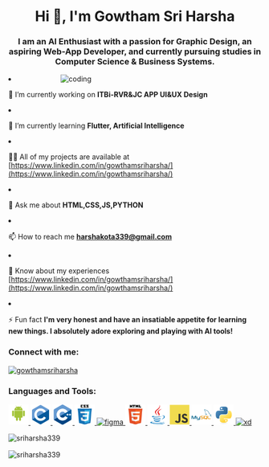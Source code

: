 <h1 align="center">Hi 👋, I'm Gowtham Sri Harsha</h1>
<h3 align="center">I am an AI Enthusiast with a passion for Graphic Design, an aspiring Web-App Developer, and currently pursuing studies in Computer Science & Business Systems.</h3>
<img align="right" alt="coding" width="400" src="https://user-images.githubusercontent.com/74038190/219923823-bf1ce878-c6b8-4faa-be07-93e6b1006521.gif"

- 🔭 I’m currently working on **ITBi-RVR&JC APP UI&UX Design**

- 🌱 I’m currently learning **Flutter, Artificial Intelligence**

- 👨‍💻 All of my projects are available at [https://www.linkedin.com/in/gowthamsriharsha/](https://www.linkedin.com/in/gowthamsriharsha/)

- 💬 Ask me about **HTML,CSS,JS,PYTHON**

- 📫 How to reach me **harshakota339@gmail.com**

- 📄 Know about my experiences [https://www.linkedin.com/in/gowthamsriharsha/](https://www.linkedin.com/in/gowthamsriharsha/)

- ⚡ Fun fact **I'm very honest and have an insatiable appetite for learning new things. I absolutely adore exploring and playing with AI tools!**

<h3 align="left">Connect with me:</h3>
<p align="left">
<a href="https://linkedin.com/in/gowthamsriharsha" target="blank"><img align="center" src="https://raw.githubusercontent.com/rahuldkjain/github-profile-readme-generator/master/src/images/icons/Social/linked-in-alt.svg" alt="gowthamsriharsha" height="30" width="40" /></a>
</p>

<h3 align="left">Languages and Tools:</h3>
<p align="left"> <a href="https://developer.android.com" target="_blank" rel="noreferrer"> <img src="https://raw.githubusercontent.com/devicons/devicon/master/icons/android/android-original-wordmark.svg" alt="android" width="40" height="40"/> </a> <a href="https://www.cprogramming.com/" target="_blank" rel="noreferrer"> <img src="https://raw.githubusercontent.com/devicons/devicon/master/icons/c/c-original.svg" alt="c" width="40" height="40"/> </a> <a href="https://www.w3schools.com/cpp/" target="_blank" rel="noreferrer"> <img src="https://raw.githubusercontent.com/devicons/devicon/master/icons/cplusplus/cplusplus-original.svg" alt="cplusplus" width="40" height="40"/> </a> <a href="https://www.w3schools.com/css/" target="_blank" rel="noreferrer"> <img src="https://raw.githubusercontent.com/devicons/devicon/master/icons/css3/css3-original-wordmark.svg" alt="css3" width="40" height="40"/> </a> <a href="https://www.figma.com/" target="_blank" rel="noreferrer"> <img src="https://www.vectorlogo.zone/logos/figma/figma-icon.svg" alt="figma" width="40" height="40"/> </a> <a href="https://www.w3.org/html/" target="_blank" rel="noreferrer"> <img src="https://raw.githubusercontent.com/devicons/devicon/master/icons/html5/html5-original-wordmark.svg" alt="html5" width="40" height="40"/> </a> <a href="https://www.java.com" target="_blank" rel="noreferrer"> <img src="https://raw.githubusercontent.com/devicons/devicon/master/icons/java/java-original.svg" alt="java" width="40" height="40"/> </a> <a href="https://developer.mozilla.org/en-US/docs/Web/JavaScript" target="_blank" rel="noreferrer"> <img src="https://raw.githubusercontent.com/devicons/devicon/master/icons/javascript/javascript-original.svg" alt="javascript" width="40" height="40"/> </a> <a href="https://www.mysql.com/" target="_blank" rel="noreferrer"> <img src="https://raw.githubusercontent.com/devicons/devicon/master/icons/mysql/mysql-original-wordmark.svg" alt="mysql" width="40" height="40"/> </a> <a href="https://www.python.org" target="_blank" rel="noreferrer"> <img src="https://raw.githubusercontent.com/devicons/devicon/master/icons/python/python-original.svg" alt="python" width="40" height="40"/> </a> <a href="https://www.adobe.com/products/xd.html" target="_blank" rel="noreferrer"> <img src="https://cdn.worldvectorlogo.com/logos/adobe-xd.svg" alt="xd" width="40" height="40"/> </a> </p>

<p><img align="center" src="https://github-readme-stats.vercel.app/api/top-langs?username=sriharsha339&show_icons=true&locale=en&layout=compact" alt="sriharsha339" /></p>

<p><img align="center" src="https://github-readme-streak-stats.herokuapp.com/?user=sriharsha339&" alt="sriharsha339" /></p>
